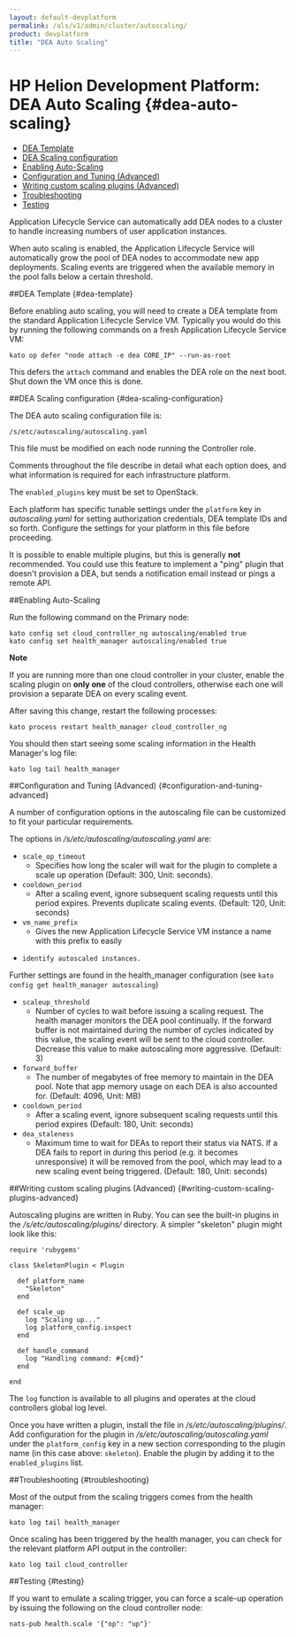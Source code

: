 ```yaml
---
layout: default-devplatform
permalink: /als/v1/admin/cluster/autoscaling/
product: devplatform
title: "DEA Auto Scaling"
---
```

<!--PUBLISHED-->

# HP Helion Development Platform: DEA Auto Scaling {#dea-auto-scaling}

-    [DEA Template](#dea-template)
-   [DEA Scaling configuration](#dea-scaling-configuration)
-   [Enabling Auto-Scaling](#enabling-auto-scaling)
-   [Configuration and Tuning (Advanced)](#configuration-and-tuning-advanced)
-   [Writing custom scaling plugins (Advanced)](#writing-custom-scaling-plugins-advanced)
-   [Troubleshooting](#troubleshooting)
-   [Testing](#testing)


Application Lifecycle Service can automatically add DEA nodes to a cluster to handle
increasing numbers of user application instances.

When auto scaling is enabled, the Application Lifecycle Service will automatically grow the pool of DEA nodes to accommodate new app deployments. Scaling events are triggered when the available memory in the pool falls below a certain threshold.

##DEA Template {#dea-template}

Before enabling auto scaling, you will need to create a DEA template
from the standard Application Lifecycle Service VM. Typically you would do this by running the following commands on a fresh Application Lifecycle Service VM:

    kato op defer "node attach -e dea CORE_IP" --run-as-root

This defers the `attach` command and enables the DEA
role on the next boot. Shut down the VM once this is done.


##DEA Scaling configuration {#dea-scaling-configuration}

The DEA auto scaling configuration file is:

    /s/etc/autoscaling/autoscaling.yaml

This file must be modified on each node running the Controller role.

Comments throughout the file describe in detail what each option does,
and what information is required for each infrastructure platform.

The `enabled_plugins` key must be set to OpenStack.

Each platform has specific tunable settings under the `platform` key in *autoscaling.yaml* for setting authorization credentials, DEA template IDs and so forth. Configure the settings for your platform in this file before proceeding.

It is possible to enable multiple plugins, but this is generally **not** recommended. You could use this feature to implement a "ping" plugin that doesn't provision a DEA, but sends a notification email instead or pings a remote API.

##Enabling Auto-Scaling[](#enabling-auto-scaling "Permalink to this headline")

Run the following command on the Primary node:

	kato config set cloud_controller_ng autoscaling/enabled true
	kato config set health_manager autoscaling/enabled true

**Note**

If you are running more than one cloud controller in your cluster,
enable the scaling plugin on **only one** of the cloud controllers,
otherwise each one will provision a separate DEA on every scaling event.

After saving this change, restart the following processes:

    kato process restart health_manager cloud_controller_ng

You should then start seeing some scaling information in the Health
Manager's log file:

    kato log tail health_manager

##Configuration and Tuning (Advanced) {#configuration-and-tuning-advanced}

A number of configuration options in the autoscaling file can be customized to fit your particular requirements.

The options in */s/etc/autoscaling/autoscaling.yaml* are:



- `scale_op_timeout`
	- Specifies how long the scaler will wait for the plugin to complete a scale up operation (Default: 300, Unit: seconds).
- `cooldown_period`
	- After a scaling event, ignore subsequent scaling requests until this period expires. Prevents duplicate scaling events. (Default: 120, Unit: seconds)
- `vm_name_prefix`
	- Gives the new Application Lifecycle Service VM instance a name with this prefix to easily
-     identify autoscaled instances.

Further settings are found in the health\_manager configuration (see `kato config get health_manager autoscaling`)

- `scaleup_threshold`
	- Number of cycles to wait before issuing a scaling request. The health manager monitors the DEA pool continually. If the forward buffer is not maintained during the number of cycles indicated by this value, the scaling event will be sent to the cloud controller. Decrease this value to make autoscaling more aggressive. (Default: 3)
- `forward_buffer`
	- The number of megabytes of free memory to maintain in the DEA pool. Note that app memory usage on each DEA is also accounted for. (Default: 4096, Unit: MB)
- `cooldown_period`
	- After a scaling event, ignore subsequent scaling requests until this period expires (Default: 180, Unit: seconds)
- `dea_staleness`
	- Maximum time to wait for DEAs to report their status via NATS. If a DEA fails to report in during this period (e.g. it becomes unresponsive) it will be removed from the pool, which may lead to a new scaling event being triggered. (Default: 180, Unit: seconds)

##Writing custom scaling plugins (Advanced) {#writing-custom-scaling-plugins-advanced}

Autoscaling plugins are written in Ruby. You can see the built-in
plugins in the */s/etc/autoscaling/plugins/* directory. A simpler
"skeleton" plugin might look like this:

    require 'rubygems'

    class SkeletonPlugin < Plugin

      def platform_name
        "Skeleton"
      end

      def scale_up
        log "Scaling up..."
        log platform_config.inspect
      end

      def handle_command
        log "Handling command: #{cmd}"
      end

    end

The `log` function is available to all plugins and
operates at the cloud controllers global log level.

Once you have written a plugin, install the file in
*/s/etc/autoscaling/plugins/*. Add configuration for the plugin in
*/s/etc/autoscaling/autoscaling.yaml* under the
`platform_config` key in a new section corresponding
to the plugin name (in this case above: `skeleton`).
Enable the plugin by adding it to the `enabled_plugins` list.

##Troubleshooting {#troubleshooting}

Most of the output from the scaling triggers comes from the health
manager:

    kato log tail health_manager

Once scaling has been triggered by the health manager, you can check for
the relevant platform API output in the controller:

    kato log tail cloud_controller


##Testing {#testing}

If you want to emulate a scaling trigger, you can force a scale-up operation by issuing the following on the cloud controller node:

    nats-pub health.scale '{"op": "up"}'